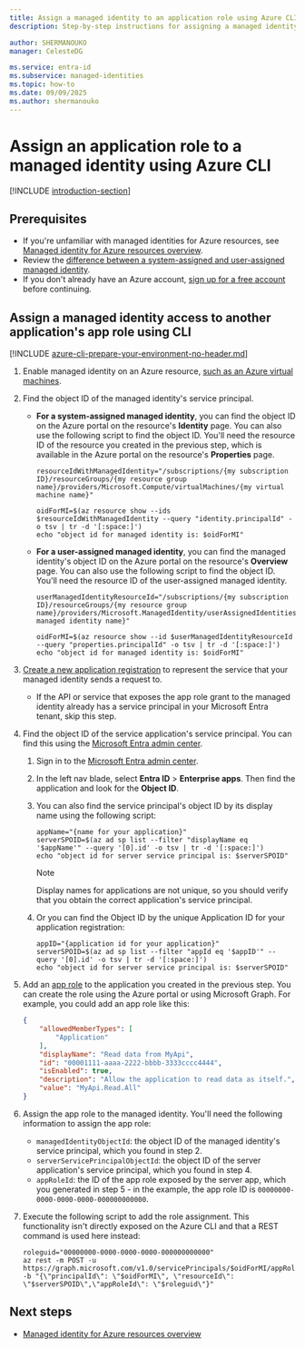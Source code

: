 ```yaml
---
title: Assign a managed identity to an application role using Azure CLI
description: Step-by-step instructions for assigning a managed identity access to another application's role using Azure CLI.

author: SHERMANOUKO
manager: CelesteDG

ms.service: entra-id
ms.subservice: managed-identities
ms.topic: how-to
ms.date: 09/09/2025
ms.author: shermanouko
---
```


# Assign an application role to a managed identity using Azure CLI

[!INCLUDE [introduction-section](./includes/assign-app-role-to-managed-identity-intro.md)]

## Prerequisites

- If you're unfamiliar with managed identities for Azure resources, see [Managed identity for Azure resources overview](./overview.md). 
- Review the [difference between a system-assigned and user-assigned managed identity](/azure/logic-apps/authenticate-with-managed-identity).
- If you don't already have an Azure account, [sign up for a free account](https://azure.microsoft.com/free/) before continuing.

## Assign a managed identity access to another application's app role using CLI

[!INCLUDE [azure-cli-prepare-your-environment-no-header.md](~/../docs/reusable-content/azure-cli/azure-cli-prepare-your-environment-no-header.md)]

1. Enable managed identity on an Azure resource, [such as an Azure virtual machines](~/identity/managed-identities-azure-resources/how-to-configure-managed-identities.md).

1. Find the object ID of the managed identity's service principal.

   - **For a system-assigned managed identity**, you can find the object ID on the Azure portal on the resource's **Identity** page. You can also use the following script to find the object ID. You'll need the resource ID of the resource you created in the previous step, which is available in the Azure portal on the resource's **Properties** page.

        ```azurecli
        resourceIdWithManagedIdentity="/subscriptions/{my subscription ID}/resourceGroups/{my resource group name}/providers/Microsoft.Compute/virtualMachines/{my virtual machine name}"
        
        oidForMI=$(az resource show --ids $resourceIdWithManagedIdentity --query "identity.principalId" -o tsv | tr -d '[:space:]')
        echo "object id for managed identity is: $oidForMI"
        ```

    - **For a user-assigned managed identity**, you can find the managed identity's object ID on the Azure portal on the resource's **Overview** page. You can also use the following script to find the object ID. You'll need the resource ID of the user-assigned managed identity.

        ```azurecli
        userManagedIdentityResourceId="/subscriptions/{my subscription ID}/resourceGroups/{my resource group name}/providers/Microsoft.ManagedIdentity/userAssignedIdentities/{my managed identity name}"
        
        oidForMI=$(az resource show --id $userManagedIdentityResourceId --query "properties.principalId" -o tsv | tr -d '[:space:]')
        echo "object id for managed identity is: $oidForMI"
        ```

1. [Create a new application registration](/entra/identity-platform/quickstart-register-app) to represent the service that your managed identity sends a request to.
   -  If the API or service that exposes the app role grant to the managed identity already has a service principal in your Microsoft Entra tenant, skip this step.

1. Find the object ID of the service application's service principal. You can find this using the [Microsoft Entra admin center](https://entra.microsoft.com/). 
   1. Sign in to the [Microsoft Entra admin center](https://entra.microsoft.com/). 
   1. In the left nav blade, select **Entra ID** > **Enterprise apps**. Then find the application and look for the **Object ID**.  
   1. You can also find the service principal's object ID by its display name using the following script:

        ```azurecli
        appName="{name for your application}"
        serverSPOID=$(az ad sp list --filter "displayName eq '$appName'" --query '[0].id' -o tsv | tr -d '[:space:]')
        echo "object id for server service principal is: $serverSPOID"
        ```

        > [!NOTE]
        > Display names for applications are not unique, so you should verify that you obtain the correct application's service principal.

    1. Or you can find the Object ID by the unique Application ID for your application registration:

        ```azurecli
        appID="{application id for your application}"
        serverSPOID=$(az ad sp list --filter "appId eq '$appID'" --query '[0].id' -o tsv | tr -d '[:space:]')
        echo "object id for server service principal is: $serverSPOID"
        ```

1. Add an [app role](~/identity-platform/howto-add-app-roles-in-apps.md) to the application you created in the previous step. You can create the role using the Azure portal or using Microsoft Graph. For example, you could add an app role like this:

    ```json
    {
        "allowedMemberTypes": [
            "Application"
        ],
        "displayName": "Read data from MyApi",
        "id": "00001111-aaaa-2222-bbbb-3333cccc4444",
        "isEnabled": true,
        "description": "Allow the application to read data as itself.",
        "value": "MyApi.Read.All"
    }
    ```

1. Assign the app role to the managed identity. You'll need the following information to assign the app role:
    - `managedIdentityObjectId`: the object ID of the managed identity's service principal, which you found in step 2.
    - `serverServicePrincipalObjectId`: the object ID of the server application's service principal, which you found in step 4.
    - `appRoleId`: the ID of the app role exposed by the server app, which you generated in step 5 - in the example, the app role ID is `00000000-0000-0000-0000-000000000000`.
   
1. Execute the following script to add the role assignment. This functionality isn't directly exposed on the Azure CLI and that a REST command is used here instead:

    ```azurecli
    roleguid="00000000-0000-0000-0000-000000000000"
    az rest -m POST -u https://graph.microsoft.com/v1.0/servicePrincipals/$oidForMI/appRoleAssignments -b "{\"principalId\": \"$oidForMI\", \"resourceId\": \"$serverSPOID\",\"appRoleId\": \"$roleguid\"}"
    ```

## Next steps

- [Managed identity for Azure resources overview](./overview.md)
